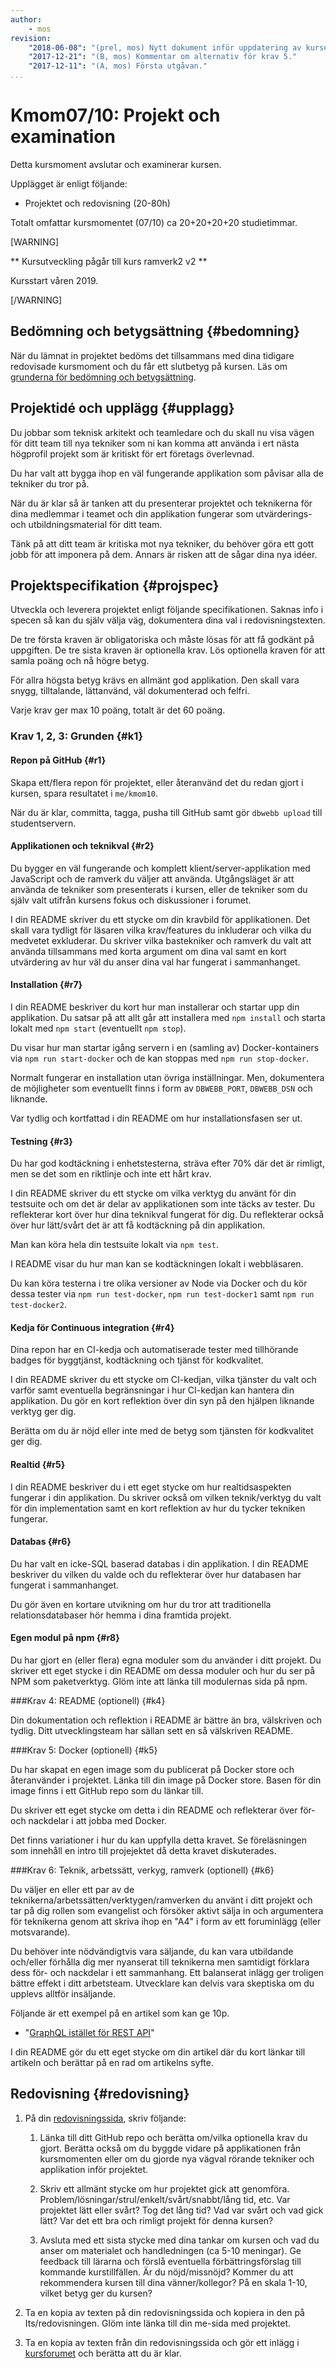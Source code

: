 ```yaml
---
author:
    - mos
revision:
    "2018-06-08": "(prel, mos) Nytt dokument inför uppdatering av kursen."
    "2017-12-21": "(B, mos) Kommentar om alternativ för krav 5."
    "2017-12-11": "(A, mos) Första utgåvan."
...
```

Kmom07/10: Projekt och examination
==================================

Detta kursmoment avslutar och examinerar kursen.

Upplägget är enligt följande:

* Projektet och redovisning (20-80h)

Totalt omfattar kursmomentet (07/10) ca 20+20+20+20 studietimmar.

<!--
Krav på implementationen, inte bara dokumentation.
Svårrättat.
-->

[WARNING]

** Kursutveckling pågår till kurs ramverk2 v2 **

Kursstart våren 2019.

[/WARNING]



Bedömning och betygsättning {#bedomning}
--------------------------------------------------------------------

När du lämnat in projektet bedöms det tillsammans med dina tidigare redovisade kursmoment och du får ett slutbetyg på kursen. Läs om [grunderna för bedömning och betygsättning](kurser/bedomning-och-betygsattning).



Projektidé och upplägg {#upplagg}
--------------------------------------------------------------------

Du jobbar som teknisk arkitekt och teamledare och du skall nu visa vägen för ditt team till nya tekniker som ni kan komma att använda i ert nästa högprofil projekt som är kritiskt för ert företags överlevnad.

Du har valt att bygga ihop en väl fungerande applikation som påvisar alla de tekniker du tror på.

När du är klar så är tanken att du presenterar projektet och teknikerna för dina medlemmar i teamet och din applikation fungerar som utvärderings- och utbildningsmaterial för ditt team.

Tänk på att ditt team är kritiska mot nya tekniker, du behöver göra ett gott jobb för att imponera på dem. Annars är risken att de sågar dina nya idéer.



Projektspecifikation {#projspec}
--------------------------------------------------------------------

Utveckla och leverera projektet enligt följande specifikationen. Saknas info i specen så kan du själv välja väg, dokumentera dina val i redovisningstexten.

De tre första kraven är obligatoriska och måste lösas för att få godkänt på uppgiften. De tre sista kraven är optionella krav. Lös optionella kraven för att samla poäng och nå högre betyg.

För allra högsta betyg krävs en allmänt god applikation. Den skall vara snygg, tilltalande, lättanvänd, väl dokumenterad och felfri.

Varje krav ger max 10 poäng, totalt är det 60 poäng.



### Krav 1, 2, 3: Grunden {#k1}



#### Repon på GitHub {#r1}
  
Skapa ett/flera repon för projektet, eller återanvänd det du redan gjort i kursen, spara resultatet i `me/kmom10`.

När du är klar, committa, tagga, pusha till GitHub samt gör `dbwebb upload` till studentservern.



#### Applikationen och teknikval {#r2}

Du bygger en väl fungerande och komplett klient/server-applikation med JavaScript och de ramverk du väljer att använda. Utgångsläget är att använda de tekniker som presenterats i kursen, eller de tekniker som du själv valt utifrån kursens fokus och diskussioner i forumet.

I din README skriver du ett stycke om din kravbild för applikationen. Det skall vara tydligt för läsaren vilka krav/features du inkluderar och vilka du medvetet exkluderar. Du skriver vilka bastekniker och ramverk du valt att använda tillsammans med korta argument om dina val samt en kort utvärdering av hur väl du anser dina val har fungerat i sammanhanget.



#### Installation {#r7}

I din README beskriver du kort hur man installerar och startar upp din applikation. Du satsar på att allt går att installera med `npm install` och starta lokalt med `npm start` (eventuellt `npm stop`).

Du visar hur man startar igång servern i en (samling av) Docker-kontainers via `npm run start-docker` och de kan stoppas med `npm run stop-docker`.

Normalt fungerar en installation utan övriga inställningar. Men, dokumentera de möjligheter som eventuellt finns i form av `DBWEBB_PORT`, `DBWEBB_DSN` och liknande.

Var tydlig och kortfattad i din README om hur installationsfasen ser ut.



#### Testning {#r3}

Du har god kodtäckning i enhetstesterna, sträva efter 70% där det är rimligt, men se det som en riktlinje och inte ett hårt krav.

I din README skriver du ett stycke om vilka verktyg du använt för din testsuite och om det är delar av applikationen som inte täcks av tester. Du reflekterar kort över hur dina teknikval fungerat för dig. Du reflekterar också över hur lätt/svårt det är att få kodtäckning på din applikation.

Man kan köra hela din testsuite lokalt via `npm test`.

I README visar du hur man kan se kodtäckningen lokalt i webbläsaren.

Du kan köra testerna i tre olika versioner av Node via Docker och du kör dessa tester via `npm run test-docker`, `npm run test-docker1` samt `npm run test-docker2`. 



#### Kedja för Continuous integration {#r4}

Dina repon har en CI-kedja och automatiserade tester med tillhörande badges för byggtjänst, kodtäckning och tjänst för kodkvalitet.

I din README skriver du ett stycke om CI-kedjan, vilka tjänster du valt och varför samt eventuella begränsningar i hur CI-kedjan kan hantera din applikation. Du gör en kort reflektion över din syn på den hjälpen liknande verktyg ger dig.

Berätta om du är nöjd eller inte med de betyg som tjänsten för kodkvalitet ger dig.



#### Realtid {#r5}

I din README beskriver du i ett eget stycke om hur realtidsaspekten fungerar i din applikation. Du skriver också om vilken teknik/verktyg du valt för din implementation samt en kort reflektion av hur du tycker tekniken fungerar.



#### Databas {#r6}

Du har valt en icke-SQL baserad databas i din applikation. I din README beskriver du vilken du valde och du reflekterar över hur databasen har fungerat i sammanhanget.

Du gör även en kortare utvikning om hur du tror att traditionella relationsdatabaser hör hemma i dina framtida projekt.



#### Egen modul på npm {#r8}

Du har gjort en (eller flera) egna moduler som du använder i ditt projekt. Du skriver ett eget stycke i din README om dessa moduler och hur du ser på NPM som paketverktyg. Glöm inte att länka till modulernas sida på npm.



###Krav 4: README (optionell) {#k4}

Din dokumentation och reflektion i README är bättre än bra, välskriven och tydlig. Ditt utvecklingsteam har sällan sett en så välskriven README.



###Krav 5: Docker (optionell) {#k5}

Du har skapat en egen image som du publicerat på Docker store och återanvänder i projektet. Länka till din image på Docker store. Basen för din image finns i ett GitHub repo som du länkar till.

Du skriver ett eget stycke om detta i din README och reflekterar över för- och nackdelar i att jobba med Docker.

Det finns variationer i hur du kan uppfylla detta kravet. Se föreläsningen som innehåll en intro till projejektet då detta kravet diskuterades.



###Krav 6: Teknik, arbetssätt, verkyg, ramverk (optionell) {#k6}

Du väljer en eller ett par av de teknikerna/arbetssätten/verktygen/ramverken du använt i ditt projekt och tar på dig rollen som evangelist och försöker aktivt sälja in och argumentera för teknikerna genom att skriva ihop en "A4" i form av ett foruminlägg (eller motsvarande).

Du behöver inte nödvändigtvis vara säljande, du kan vara utbildande och/eller förhålla dig mer nyanserat till teknikerna men samtidigt förklara dess för- och nackdelar i ett sammanhang. Ett balanserat inlägg ger troligen bättre effekt i ditt arbetsteam. Utvecklare kan delvis vara skeptiska om du upplevs alltför insäljande.

Följande är ett exempel på en artikel som kan ge 10p.

* "[GraphQL istället för REST API](t/7082)"

I din README gör du ett eget stycke om din artikel där du kort länkar till artikeln och berättar på en rad om artikelns syfte.



Redovisning {#redovisning}
--------------------------------------------------------------------

1. På din [redovisningssida](./../redovisa), skriv följande:

    1. Länka till ditt GitHub repo och berätta om/vilka optionella krav du gjort. Berätta också om du byggde vidare på applikationen från kursmomenten eller om du gjorde nya vägval rörande tekniker och applikation inför projektet.

    1. Skriv ett allmänt stycke om hur projektet gick att genomföra. Problem/lösningar/strul/enkelt/svårt/snabbt/lång tid, etc. Var projektet lätt eller svårt? Tog det lång tid? Vad var svårt och vad gick lätt? Var det ett bra och rimligt projekt för denna kursen?

    1. Avsluta med ett sista stycke med dina tankar om kursen och vad du anser om materialet och handledningen (ca 5-10 meningar). Ge feedback till lärarna och förslå eventuella förbättringsförslag till kommande kurstillfällen. Är du nöjd/missnöjd? Kommer du att rekommendera kursen till dina vänner/kollegor? På en skala 1-10, vilket betyg ger du kursen?

2. Ta en kopia av texten på din redovisningssida och kopiera in den på Its/redovisningen. Glöm inte länka till din me-sida med projektet. 

3. Ta en kopia av texten från din redovisningssida och gör ett inlägg i [kursforumet](forum/utbildning/ramverk2) och berätta att du är klar.
